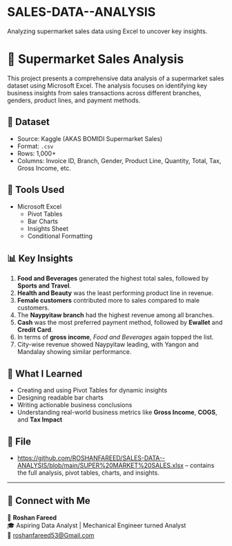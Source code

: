 # SALES-DATA--ANALYSIS
Analyzing supermarket sales data using Excel to uncover key insights.
# 🛒 Supermarket Sales Analysis

This project presents a comprehensive data analysis of a supermarket sales dataset using Microsoft Excel. The analysis focuses on identifying key business insights from sales transactions across different branches, genders, product lines, and payment methods.

## 📁 Dataset

- Source: Kaggle (AKAS BOMIDI Supermarket Sales)
- Format: `.csv`
- Rows: 1,000+
- Columns: Invoice ID, Branch, Gender, Product Line, Quantity, Total, Tax, Gross Income, etc.

## 🔧 Tools Used

- Microsoft Excel
  - Pivot Tables
  - Bar Charts
  - Insights Sheet
  - Conditional Formatting

## 📊 Key Insights

1. **Food and Beverages** generated the highest total sales, followed by **Sports and Travel**.
2. **Health and Beauty** was the least performing product line in revenue.
3. **Female customers** contributed more to sales compared to male customers.
4. The **Naypyitaw branch** had the highest revenue among all branches.
5. **Cash** was the most preferred payment method, followed by **Ewallet** and **Credit Card**.
6. In terms of **gross income**, *Food and Beverages* again topped the list.
7. City-wise revenue showed Naypyitaw leading, with Yangon and Mandalay showing similar performance.

## 📌 What I Learned

- Creating and using Pivot Tables for dynamic insights
- Designing readable bar charts
- Writing actionable business conclusions
- Understanding real-world business metrics like **Gross Income**, **COGS**, and **Tax Impact**

## 📎 File

- https://github.com/ROSHANFAREED/SALES-DATA--ANALYSIS/blob/main/SUPER%20MARKET%20SALES.xlsx – contains the full analysis, pivot tables, charts, and insights.

---

## 🔗 Connect with Me

👤 **Roshan Fareed**  
🎓 Aspiring Data Analyst | Mechanical Engineer turned Analyst  
📧 roshanfareed53@Gmail.com


